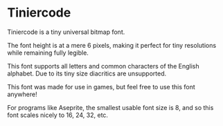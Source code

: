 # Tiniercode
Tiniercode is a tiny universal bitmap font.

The font height is at a mere 6 pixels, making it perfect for tiny resolutions while remaining fully legible.

This font supports all letters and common characters of the English alphabet. Due to its tiny size diacritics are unsupported.

This font was made for use in games, but feel free to use this font anywhere!

For programs like Aseprite, the smallest usable font size is 8, and so this font scales nicely to 16, 24, 32, etc.
